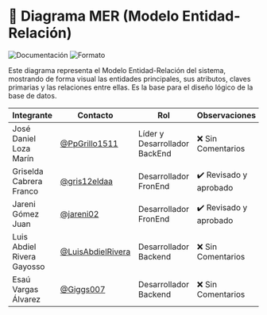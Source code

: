 # 🧩 Diagrama MER (Modelo Entidad-Relación)

![Documentación](https://img.shields.io/badge/Tipo-Diagrama%20MER-lightgrey?style=flat-square)
![Formato](https://img.shields.io/badge/Formato-Imagen%20%7C%20Editable-blue?style=flat-square)

Este diagrama representa el Modelo Entidad-Relación del sistema, mostrando de forma visual las entidades principales, sus atributos, claves primarias y las relaciones entre ellas. Es la base para el diseño lógico de la base de datos.

|Integrante|Contacto|Rol|Observaciones|
|------------|--------|---|---|
|José Daniel Loza Marín |[@PpGrillo1511](https://github.com/PpGrillo1511)|Líder y Desarrollador BackEnd|❌ Sin Comentarios|
|Griselda Cabrera Franco |[@gris12eldaa](https://github.com/gris12eldaa)|Desarrollador FronEnd|✔️ Revisado y aprobado|
|Jareni Gómez Juan |[@jareni02](https://github.com/jareni02)|Desarrollador FronEnd|✔️ Revisado y aprobado|
|Luis Abdiel Rivera Gayosso |[@LuisAbdielRivera](https://github.com/LuisAbdielRivera)|Desarrollador Backend|❌ Sin Comentarios|
|Esaú Vargas Álvarez |[@Giggs007](https://github.com/Giggs007)|Desarrollador Backend|❌ Sin Comentarios|
